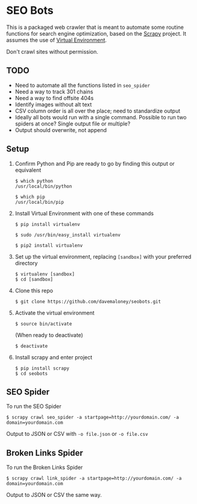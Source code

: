 # SEO Bots

This is a packaged web crawler that is meant to automate some routine functions for search engine optimization, based on the [Scrapy](https://scrapy.org/) project. It assumes the use of [Virtual Environment](https://virtualenv.pypa.io/).

Don't crawl sites without permission.

## TODO

- Need to automate all the functions listed in `seo_spider`
- Need a way to track 301 chains
- Need a way to find offsite 404s
- Identify images without alt text
- CSV column order is all over the place; need to standardize output
- Ideally all bots would run with a single command. Possible to run two spiders at once? Single output file or multiple?
- Output should overwrite, not append

## Setup

1. Confirm Python and Pip are ready to go by finding this output or equivalent
    ```
    $ which python
    /usr/local/bin/python

    $ which pip
    /usr/local/bin/pip
    ```

1. Install Virtual Environment with one of these commands
    ```
    $ pip install virtualenv

    $ sudo /usr/bin/easy_install virtualenv

    $ pip2 install virtualenv
    ```

1. Set up the virtual environment, replacing `[sandbox]` with your preferred directory
    ```
    $ virtualenv [sandbox]
    $ cd [sandbox]
    ```
1. Clone this repo
    ```
    $ git clone https://github.com/davemaloney/seobots.git
    ```
1. Activate the virtual environment
    ```
    $ source bin/activate
    ```
    (When ready to deactivate)
    ```
    $ deactivate
    ```
1. Install scrapy and enter project
    ```
    $ pip install scrapy
    $ cd seobots
    ```

## SEO Spider

To run the SEO Spider
```
$ scrapy crawl seo_spider -a startpage=http://yourdomain.com/ -a domain=yourdomain.com
```
Output to JSON or CSV with
`-o file.json` or `-o file.csv`

## Broken Links Spider

To run the Broken Links Spider
```
$ scrapy crawl link_spider -a startpage=http://yourdomain.com/ -a domain=yourdomain.com
```
Output to JSON or CSV the same way.